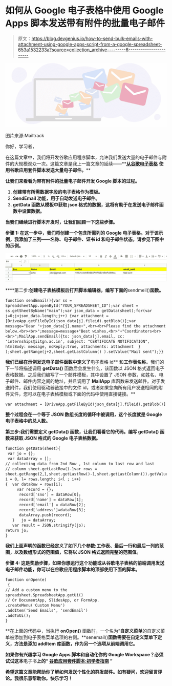 # 如何从 Google 电子表格中使用 Google Apps 脚本发送带有附件的批量电子邮件

> 原文：<https://blog.devgenius.io/how-to-send-bulk-emails-with-attachment-using-google-apps-script-from-a-google-spreadsheet-653a1532233a?source=collection_archive---------6----------------------->

![](img/12ad5c2adfcbea3a94552d1472cc34d5.png)

图片来源:Mailtrack

你好，学习者，

在这篇文章中，我们将开发谷歌应用程序脚本，允许我们发送大量的电子邮件与附件的大规模观众一次。这篇文章是我上一篇文章的延续——**[**从谷歌电子表格**](https://dilipkashyap15.medium.com/send-mass-emails-using-google-apps-script-from-a-google-spreadsheet-fc2f79c9febd) **使用谷歌应用套件脚本发送大量电子邮件。****

****让我们来看看为带有附件的批量电子邮件开发 Google 脚本的过程。****

1.  **创建带有所需数据字段的电子表格作为模板。**
2.  **SendEmail 功能，用于自动发送电子邮件。**
3.  **getData 函数从模板中获取 json 格式的数据，这将有助于在发送电子邮件函数中设置数据。**

**当我们继续进行脚本开发时，让我们回顾一下这些步骤。**

****步骤 1:** 在这一步中，我们将创建一个包含所需列的 Google 电子表格。对于该示例，我添加了三列——名称、电子邮件、证书 id 和电子邮件状态。请参见下图中的示例。**

**![](img/921376e640a7f05f457070bc144f4cc2.png)**

****第二步:**创建电子表格模板后打开脚本编辑器，编写下面的**sendmeil()**函数。**

```
function sendEmail(){var ss = SpreadsheetApp.openById("YOUR_SPREADSHEET_ID");var sheet = ss.getSheetByName("main");var json_data = getData(sheet);for(var j=0;j<json_data.length;j++) {var attachment = [DriveApp.getFileById(json_data[j].fileid).getBlob()];var message="Dear "+json_data[j].name+",<br><br>Please find the attachment below.<br><br>";message=message+"Best wishes,<br>"+"Coordinators<br><br>";MailApp.sendEmail({to: json_data[j].email, cc: 'internships@iitgn.ac.in', subject: "CERTIFICATE NOTIFICATION", htmlBody: message, noReply:true, attachments: attachment  } );sheet.getRange(j+2,sheet.getLastColumn() ).setValue("Mail sent");}}
```

**我们已经在示例发送电子邮件函数中定义了**电子表格 id** 和**工作表名称**。我们的下一节将描述调用 **getData()** 函数后会发生什么，该函数以 JSON 格式返回电子表格数据。之后我们编写了一个邮件模板，其中设置了 JSON 参数，如姓名、电子邮件、邮件内容之间的地址，并且调用了 **MailApp** 库函数来发送邮件。对于发送附件，我们使用驱动器链接中的文件 id，或者如果您向所有用户发送相同的附件文件，您可以在电子表格模板或下面的代码中使用直接链接。**

```
var attachment = [DriveApp.getFileById(json_data[j].fileid).getBlob()]
```

**整个过程会在一个等于 JSON 数组长度的循环中被调用，这个长度就是 Google 电子表格中的总人数。**

**第三步:我们需要定义 **getData()** 函数，让我们看看它的代码。编写 **getData()** 函数来获取 JSON 格式的 Google 电子表格数据。**

```
function getData(sheet){  
 var jo = {};  
 var dataArray = [];
// collecting data from 2nd Row , 1st column to last row and last    // column sheet.getLastRow()-1var rows = sheet.getRange(2,1,sheet.getLastRow()-1,sheet.getLastColumn()).getValues();for(var i = 0, l= rows.length; i<l ; i++)
{  var dataRow = rows[i];
     var record = {};
      record['sno'] = dataRow[0];
      record['name'] = dataRow[1];
      record['email'] = dataRow[2];
      record['address']=dataRow[3];
      dataArray.push(record);
   }   jo = dataArray;
   var result = JSON.stringify(jo);
return jo;
}
```

**我们上面声明的函数已经定义了如下几个参数:工作表、最后一行和最后一列的范围，以及数组形式的范围值，它将以 JSON 格式返回完整的范围值。**

****步骤 4:** 这是**奖励**步骤，如果你想运行这个功能或从谷歌电子表格的前端调用发送电子邮件功能，你可以在谷歌应用程序脚本的顶部使用下面的脚本。**

```
function onOpen(e)
 {
// Add a custom menu to the 
spreadsheet.SpreadsheetApp.getUi() 
// Or DocumentApp, SlidesApp, or FormApp.
.createMenu('Custom Menu')
.addItem('Send Emails', 'sendEmail')
.addToUi();
}
```

**在上面的代码中，当执行 **onOpen()** 函数时，一个名为“**自定义菜单**的自定义菜单被添加到电子表格菜单选项的右侧。**senemail()**函数需要在自定义菜单下定义，方法是添加 **addItem** 库函数，作为另一个选项从前端调用它。**

**如果你有兴趣学习 Google Apps 脚本和自动化你的 Google Workspace？必须试试这本**电子书**上的“ [**谷歌应用套件脚本:初学者指南**](https://www.amazon.com/dp/B0BTJC9X5R) ”**

**希望这篇文章能帮助你了解如何发送个性化的群发邮件。如有疑问，欢迎留言评论。我很乐意帮助你。快乐学习！**